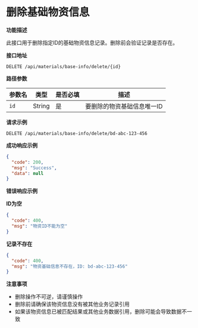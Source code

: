 # 删除基础物资信息

**功能描述**

此接口用于删除指定ID的基础物资信息记录。删除前会验证记录是否存在。

**接口地址**

`DELETE /api/materials/base-info/delete/{id}`

**路径参数**

| 参数名 | 类型 | 是否必填 | 描述 |
| --- | --- | --- | --- |
| `id` | String | 是 | 要删除的物资基础信息唯一ID |

**请求示例**

```
DELETE /api/materials/base-info/delete/bd-abc-123-456
```

**成功响应示例**

```json
{
  "code": 200,
  "msg": "Success",
  "data": null
}
```

**错误响应示例**

**ID为空**
```json
{
  "code": 400,
  "msg": "物资ID不能为空"
}
```

**记录不存在**
```json
{
  "code": 400,
  "msg": "物资基础信息不存在，ID: bd-abc-123-456"
}
```

**注意事项**

- 删除操作不可逆，请谨慎操作
- 删除前请确保该物资信息没有被其他业务记录引用
- 如果该物资信息已被匹配结果或其他业务数据引用，删除可能会导致数据不一致